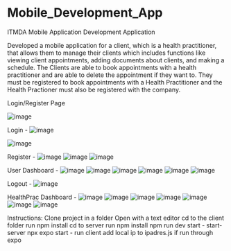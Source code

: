 # Mobile_Development_App
ITMDA Mobile Application Development Application

Developed a mobile application for a client, which is a health practitioner, that allows them to manage their clients which includes functions like viewing client appointments, adding documents about clients, and making a schedule. The Clients are able to book appointments with a health practitioner and are able to delete the appointment if they want to. They must be registered to book appointments with a Health Practitioner and the Health Practioner must also be registered with the company.


Login/Register Page

![image](https://github.com/gustavvdwalt17/Mobile_Development_App/assets/99323516/d145ec46-0064-41d6-b8fd-f3d40b26bc3a)

Login - 
![image](https://github.com/gustavvdwalt17/Mobile_Development_App/assets/99323516/368dc797-9200-42da-8415-169115fd311c)


![image](https://github.com/gustavvdwalt17/Mobile_Development_App/assets/99323516/99182ec6-e75b-4103-807b-650558a45b1f)


Register - 
![image](https://github.com/gustavvdwalt17/Mobile_Development_App/assets/99323516/bea440f8-c25e-49a0-a7fe-0db375307ead)
![image](https://github.com/gustavvdwalt17/Mobile_Development_App/assets/99323516/12094909-cf38-4745-a1f1-c67d988d9b8a)
![image](https://github.com/gustavvdwalt17/Mobile_Development_App/assets/99323516/9061e908-e41f-4af8-aed6-4d9f8271ef18)

User Dashboard - 
![image](https://github.com/gustavvdwalt17/Mobile_Development_App/assets/99323516/38f00329-5b8b-4761-ab15-8e80f732134b)
![image](https://github.com/gustavvdwalt17/Mobile_Development_App/assets/99323516/5d69cf2e-7b6b-41ab-a59d-089b8de04dd9)
![image](https://github.com/gustavvdwalt17/Mobile_Development_App/assets/99323516/a0eff914-7f98-40e5-925a-515dd8e8345a)
![image](https://github.com/gustavvdwalt17/Mobile_Development_App/assets/99323516/58939245-cc0d-4ae5-8d3f-2bedef530746)
![image](https://github.com/gustavvdwalt17/Mobile_Development_App/assets/99323516/c7f838d6-37fc-4b93-8fe9-1587070ceec0)
![image](https://github.com/gustavvdwalt17/Mobile_Development_App/assets/99323516/d602e60f-ec41-4cc8-91aa-7f0b4cb0f91f)

Logout - 
![image](https://github.com/gustavvdwalt17/Mobile_Development_App/assets/99323516/454280bb-b463-46d0-8f75-596bf2e55bc0)


HealthPrac Dashboard - 
![image](https://github.com/gustavvdwalt17/Mobile_Development_App/assets/99323516/66d1b66a-8a7e-4f90-bc6c-366c53d46b6f)
![image](https://github.com/gustavvdwalt17/Mobile_Development_App/assets/99323516/1c01ee81-6c38-43f8-a81b-d422729d5d76)
![image](https://github.com/gustavvdwalt17/Mobile_Development_App/assets/99323516/26b796e6-00bd-4832-baab-b202f253a7de)
![image](https://github.com/gustavvdwalt17/Mobile_Development_App/assets/99323516/b047b164-591f-49b2-b2f6-bb31125d4283)
![image](https://github.com/gustavvdwalt17/Mobile_Development_App/assets/99323516/8a83b303-b4e2-48ac-b5e2-abf2ca552cf5)
![image](https://github.com/gustavvdwalt17/Mobile_Development_App/assets/99323516/83e8d203-5e0f-4ce2-84bb-ef6e71770179)
![image](https://github.com/gustavvdwalt17/Mobile_Development_App/assets/99323516/ad38b0eb-9ea1-4d1f-956f-7f607d6c86cd)


Instructions:
Clone project in a folder
Open with a text editor
cd to the client folder
run npm install
cd to server
run npm install
npm run dev start - start-server
npx expo start - run client
add local ip to ipadres.js if run through expo


